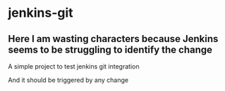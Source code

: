 # jenkins-git

## Here I am wasting characters because Jenkins seems to be struggling to identify the change

A simple project to test jenkins git integration

And it should be triggered by any change
